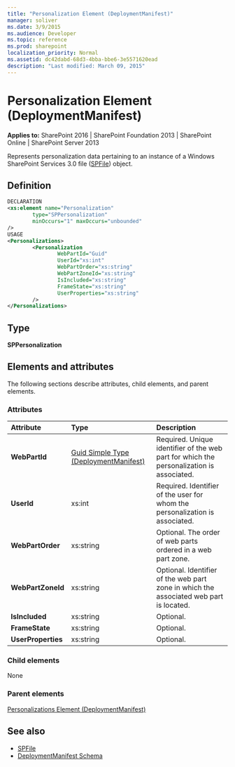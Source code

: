 ```yaml
---
title: "Personalization Element (DeploymentManifest)"
manager: soliver
ms.date: 3/9/2015
ms.audience: Developer
ms.topic: reference
ms.prod: sharepoint
localization_priority: Normal
ms.assetid: dc42dabd-68d3-4bba-bbe6-3e5571620ead
description: "Last modified: March 09, 2015"
---
```


# Personalization Element (DeploymentManifest)

**Applies to:** SharePoint 2016 | SharePoint Foundation 2013 | SharePoint Online | SharePoint Server 2013 
  
Represents personalization data pertaining to an instance of a Windows SharePoint Services 3.0 file ([SPFile](https://msdn.microsoft.com/library/Microsoft.SharePoint.SPFile.aspx)) object. 

## Definition

```XML
DECLARATION
<xs:element name="Personalization" 
        type="SPPersonalization" 
        minOccurs="1" maxOccurs="unbounded" 
/>
USAGE
<Personalizations>
        <Personalization
                WebPartId="Guid"
                UserId="xs:int"
                WebPartOrder="xs:string"
                WebPartZoneId="xs:string"
                IsIncluded="xs:string"
                FrameState="xs:string"
                UserProperties="xs:string"
        />
</Personalizations>
```

## Type

**SPPersonalization**
  
## Elements and attributes

The following sections describe attributes, child elements, and parent elements.

### Attributes

|**Attribute**|**Type**|**Description**|
|:-----|:-----|:-----|
|**WebPartId** <br/> |[Guid Simple Type (DeploymentManifest)](guid-simple-type-deploymentmanifest.md) <br/> |Required. Unique identifier of the web part for which the personalization is associated.  <br/> |
|**UserId** <br/> |xs:int  <br/> |Required. Identifier of the user for whom the personalization is associated.  <br/> |
|**WebPartOrder** <br/> |xs:string  <br/> |Optional. The order of web parts ordered in a web part zone.  <br/> |
|**WebPartZoneId** <br/> |xs:string  <br/> |Optional. Identifier of the web part zone in which the associated web part is located.  <br/> |
|**IsIncluded** <br/> |xs:string  <br/> |Optional.  <br/> |
|**FrameState** <br/> |xs:string  <br/> |Optional.  <br/> |
|**UserProperties** <br/> |xs:string  <br/> |Optional.  <br/> |
   
### Child elements

None
   
### Parent elements

[Personalizations Element (DeploymentManifest)](personalizations-element-deploymentmanifest.md)
   
## See also

- [SPFile](https://msdn.microsoft.com/library/Microsoft.SharePoint.SPFile.aspx)
- [DeploymentManifest Schema](deploymentmanifest-schema.md)

